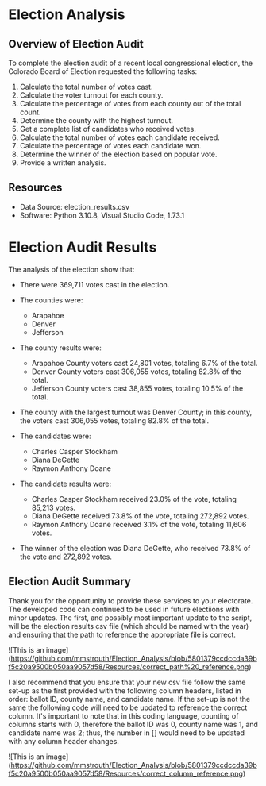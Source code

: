# Election Analysis

## Overview of Election Audit
To complete the election audit of a recent local congressional election, the Colorado Board of Election requested the following tasks:

1. Calculate the total number of votes cast.
2. Calculate the voter turnout for each county.
3. Calculate the percentage of votes from each county out of the total count.
4. Determine the county with the highest turnout.
5. Get a complete list of candidates who received votes.
6. Calculate the total number of votes each candidate received.
7. Calculate the percentage of votes each candidate won.
8. Determine the winner of the election based on popular vote.
9. Provide a written analysis.

## Resources
- Data Source: election_results.csv
- Software: Python 3.10.8, Visual Studio Code, 1.73.1

# Election Audit Results
The analysis of the election show that:
- There were 369,711 votes cast in the election.
- The counties  were:
  - Arapahoe
  - Denver
  - Jefferson
- The county results were:
  - Arapahoe County voters cast 24,801 votes, totaling 6.7% of the total.
  - Denver County voters cast 306,055 votes, totaling 82.8% of the total.
  - Jefferson County voters cast 38,855 votes, totaling 10.5% of the total.
- The county with the largest turnout was Denver County; in this county, the voters cast 306,055 votes, totaling 82.8% of the total.

- The candidates were:
  - Charles Casper Stockham
  - Diana DeGette
  - Raymon Anthony Doane
- The candidate results were:
  - Charles Casper Stockham received 23.0% of the vote, totaling 85,213 votes.
  - Diana DeGette received 73.8% of the vote, totaling 272,892 votes.
  - Raymon Anthony Doane received 3.1% of the vote, totaling 11,606 votes.
- The winner of the election was Diana DeGette, who received 73.8% of the vote and 272,892 votes.

## Election Audit Summary
Thank you for the opportunity to provide these services to your electorate. The developed code can continued to be used in future electiions with minor updates. The first, and possibly most important update to the script, will be the election results csv file (which should be named with the year) and ensuring that the path to reference the appropriate file is correct.

![This is an image] (https://github.com/mmstrouth/Election_Analysis/blob/5801379ccdccda39bf5c20a9500b050aa9057d58/Resources/correct_path%20_reference.png) 

I also recommend that you ensure that your new csv file follow the same set-up as the first provided with the following column headers, listed in order: ballot ID, county name, and candidate name. If the set-up is not the same the following code will need to be updated to reference the correct column. It's important to note that in this coding language, counting of columns starts with 0, therefore the ballot ID was 0, county name was 1, and candidate name was 2; thus, the number in [] would need to be updated with any column header changes. 

![This is an image] (https://github.com/mmstrouth/Election_Analysis/blob/5801379ccdccda39bf5c20a9500b050aa9057d58/Resources/correct_column_reference.png)



